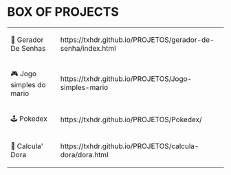 <h1> BOX OF PROJECTS </h1>

<table>

  
  <tr>
    <td>
      <p>🔐  Gerador De Senhas</p>
    </td>
    <td>
      <p>https://txhdr.github.io/PROJETOS/gerador-de-senha/index.html</p>
    </td>
  </tr>


  <tr>
    <td>
      <p>🎮  Jogo simples do mario</p>
    </td>
    <td>
      <p>https://txhdr.github.io/PROJETOS/Jogo-simples-mario</p>
    </td>
  </tr>
  
  <tr>
    <td>
      <p>🕹️  Pokedex</p>
    </td>
    <td>
      <p>https://txhdr.github.io/PROJETOS/Pokedex/</p>
    </td>
  </tr>

  <tr>
    <td>
      <p>🧮 Calcula' Dora</p>
    </td>
    <td>
      <p>https://txhdr.github.io/PROJETOS/calcula-dora/dora.html</p>
    </td>
  </tr>
</table>

